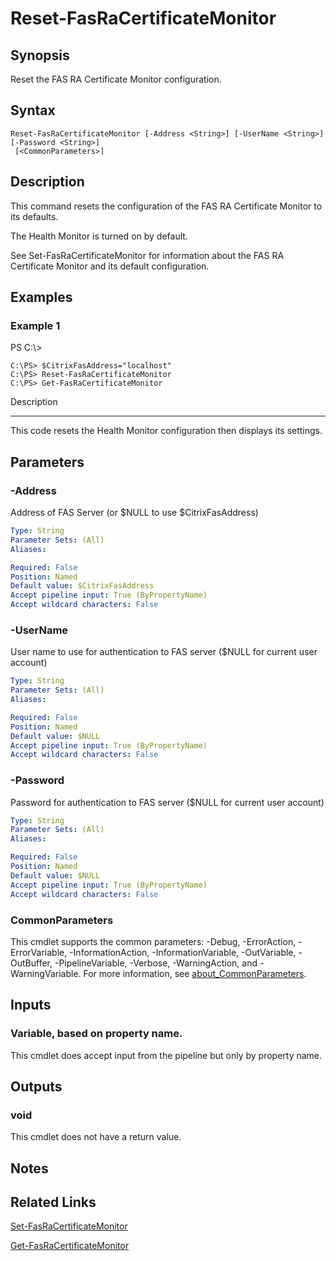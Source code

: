 # Reset-FasRaCertificateMonitor

## Synopsis
Reset the FAS RA Certificate Monitor configuration.

## Syntax

```
Reset-FasRaCertificateMonitor [-Address <String>] [-UserName <String>] [-Password <String>]
 [<CommonParameters>]
```

## Description
This command resets the configuration of the FAS RA Certificate Monitor to its defaults.

The Health Monitor is turned on by default.

See Set-FasRaCertificateMonitor for information about the FAS RA Certificate Monitor and its default configuration.

## Examples

### Example 1
PS C:\\\>

```
C:\PS> $CitrixFasAddress="localhost"
C:\PS> Reset-FasRaCertificateMonitor
C:\PS> Get-FasRaCertificateMonitor
```

Description

-----------

This code resets the Health Monitor configuration then displays its settings.

## Parameters

### -Address
Address of FAS Server (or $NULL to use $CitrixFasAddress)

```yaml
Type: String
Parameter Sets: (All)
Aliases:

Required: False
Position: Named
Default value: $CitrixFasAddress
Accept pipeline input: True (ByPropertyName)
Accept wildcard characters: False
```

### -UserName
User name to use for authentication to FAS server ($NULL for current user account)

```yaml
Type: String
Parameter Sets: (All)
Aliases:

Required: False
Position: Named
Default value: $NULL
Accept pipeline input: True (ByPropertyName)
Accept wildcard characters: False
```

### -Password
Password for authentication to FAS server ($NULL for current user account)

```yaml
Type: String
Parameter Sets: (All)
Aliases:

Required: False
Position: Named
Default value: $NULL
Accept pipeline input: True (ByPropertyName)
Accept wildcard characters: False
```

### CommonParameters
This cmdlet supports the common parameters: -Debug, -ErrorAction, -ErrorVariable, -InformationAction, -InformationVariable, -OutVariable, -OutBuffer, -PipelineVariable, -Verbose, -WarningAction, and -WarningVariable. For more information, see [about_CommonParameters](http://go.microsoft.com/fwlink/?LinkID=113216).

## Inputs

### Variable, based on property name.
This cmdlet does accept input from the pipeline but only by property name.

## Outputs

### void
This cmdlet does not have a return value.

## Notes

## Related Links

[Set-FasRaCertificateMonitor]()

[Get-FasRaCertificateMonitor]()


